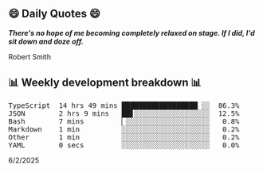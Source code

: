 ## 😄 Daily Quotes 😄

_**There's no hope of me becoming completely relaxed on stage. If I did, I'd sit down and doze off.**_

Robert Smith



## 📊 Weekly development breakdown 📊

<pre>TypeScript  14 hrs 49 mins ██████████████████▏░░  86.3%
JSON        2 hrs 9 mins   ██▋░░░░░░░░░░░░░░░░░░  12.5%
Bash        7 mins         ▏░░░░░░░░░░░░░░░░░░░░   0.8%
Markdown    1 min          ░░░░░░░░░░░░░░░░░░░░░   0.2%
Other       1 min          ░░░░░░░░░░░░░░░░░░░░░   0.2%
YAML        0 secs         ░░░░░░░░░░░░░░░░░░░░░   0.0%</pre>

6/2/2025